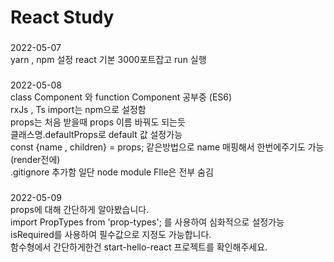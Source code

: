 
<h1>React Study</h1>

###
2022-05-07
<br/>
yarn , npm 설정
react 기본 3000포트잡고 run 실행
###

###
2022-05-08
<br/>
class Component 와  function Component 공부중 (ES6)
<br/>
rxJs , Ts import는 npm으로 설정함
<br/>
props는 처음 받을때 props 이름 바꿔도 되는듯
<br/>
클래스명.defaultProps로 default 값 설정가능
<br/>
const {name , children} = props; 같은방법으로 name 매핑해서 한번에주기도 가능 (render전에)
<br/>
.gitignore 추가함 일단 node module FIle은 전부 숨김
###
###
2022-05-09
<br/>
props에 대해 간단하게 알아봤습니다.
<br/>
import PropTypes from 'prop-types'; 를 사용하여 심화적으로 설정가능
<br/>
isRequired를 사용하여 필수값으로 지정도 가능합니다.
<br/>
함수형에서 간단하게한건 start-hello-react 프로젝트를 확인해주세요.
###
